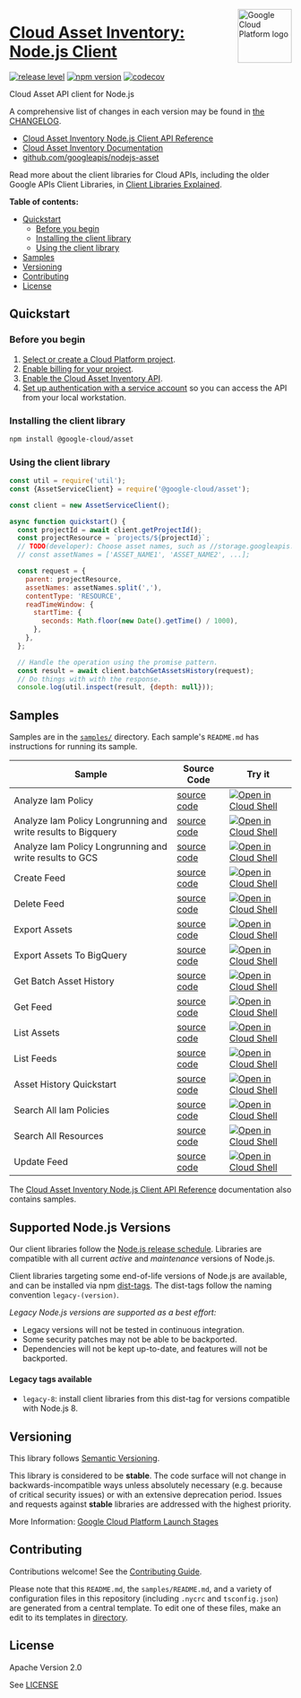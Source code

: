 [//]: # "This README.md file is auto-generated, all changes to this file will be lost."
[//]: # "To regenerate it, use `python -m synthtool`."
<img src="https://avatars2.githubusercontent.com/u/2810941?v=3&s=96" alt="Google Cloud Platform logo" title="Google Cloud Platform" align="right" height="96" width="96"/>

# [Cloud Asset Inventory: Node.js Client](https://github.com/googleapis/nodejs-asset)

[![release level](https://img.shields.io/badge/release%20level-general%20availability%20%28GA%29-brightgreen.svg?style=flat)](https://cloud.google.com/terms/launch-stages)
[![npm version](https://img.shields.io/npm/v/@google-cloud/asset.svg)](https://www.npmjs.org/package/@google-cloud/asset)
[![codecov](https://img.shields.io/codecov/c/github/googleapis/nodejs-asset/main.svg?style=flat)](https://codecov.io/gh/googleapis/nodejs-asset)




Cloud Asset API client for Node.js


A comprehensive list of changes in each version may be found in
[the CHANGELOG](https://github.com/googleapis/nodejs-asset/blob/main/CHANGELOG.md).

* [Cloud Asset Inventory Node.js Client API Reference][client-docs]
* [Cloud Asset Inventory Documentation][product-docs]
* [github.com/googleapis/nodejs-asset](https://github.com/googleapis/nodejs-asset)

Read more about the client libraries for Cloud APIs, including the older
Google APIs Client Libraries, in [Client Libraries Explained][explained].

[explained]: https://cloud.google.com/apis/docs/client-libraries-explained

**Table of contents:**


* [Quickstart](#quickstart)
  * [Before you begin](#before-you-begin)
  * [Installing the client library](#installing-the-client-library)
  * [Using the client library](#using-the-client-library)
* [Samples](#samples)
* [Versioning](#versioning)
* [Contributing](#contributing)
* [License](#license)

## Quickstart

### Before you begin

1.  [Select or create a Cloud Platform project][projects].
1.  [Enable billing for your project][billing].
1.  [Enable the Cloud Asset Inventory API][enable_api].
1.  [Set up authentication with a service account][auth] so you can access the
    API from your local workstation.

### Installing the client library

```bash
npm install @google-cloud/asset
```


### Using the client library

```javascript
const util = require('util');
const {AssetServiceClient} = require('@google-cloud/asset');

const client = new AssetServiceClient();

async function quickstart() {
  const projectId = await client.getProjectId();
  const projectResource = `projects/${projectId}`;
  // TODO(developer): Choose asset names, such as //storage.googleapis.com/[YOUR_BUCKET_NAME].
  // const assetNames = ['ASSET_NAME1', 'ASSET_NAME2', ...];

  const request = {
    parent: projectResource,
    assetNames: assetNames.split(','),
    contentType: 'RESOURCE',
    readTimeWindow: {
      startTime: {
        seconds: Math.floor(new Date().getTime() / 1000),
      },
    },
  };

  // Handle the operation using the promise pattern.
  const result = await client.batchGetAssetsHistory(request);
  // Do things with with the response.
  console.log(util.inspect(result, {depth: null}));

```



## Samples

Samples are in the [`samples/`](https://github.com/googleapis/nodejs-asset/tree/main/samples) directory. Each sample's `README.md` has instructions for running its sample.

| Sample                      | Source Code                       | Try it |
| --------------------------- | --------------------------------- | ------ |
| Analyze Iam Policy | [source code](https://github.com/googleapis/nodejs-asset/blob/main/samples/analyzeIamPolicy.js) | [![Open in Cloud Shell][shell_img]](https://console.cloud.google.com/cloudshell/open?git_repo=https://github.com/googleapis/nodejs-asset&page=editor&open_in_editor=samples/analyzeIamPolicy.js,samples/README.md) |
| Analyze Iam Policy Longrunning and write results to Bigquery | [source code](https://github.com/googleapis/nodejs-asset/blob/main/samples/analyzeIamPolicyLongrunningBigquery.js) | [![Open in Cloud Shell][shell_img]](https://console.cloud.google.com/cloudshell/open?git_repo=https://github.com/googleapis/nodejs-asset&page=editor&open_in_editor=samples/analyzeIamPolicyLongrunningBigquery.js,samples/README.md) |
| Analyze Iam Policy Longrunning and write results to GCS | [source code](https://github.com/googleapis/nodejs-asset/blob/main/samples/analyzeIamPolicyLongrunningGcs.js) | [![Open in Cloud Shell][shell_img]](https://console.cloud.google.com/cloudshell/open?git_repo=https://github.com/googleapis/nodejs-asset&page=editor&open_in_editor=samples/analyzeIamPolicyLongrunningGcs.js,samples/README.md) |
| Create Feed | [source code](https://github.com/googleapis/nodejs-asset/blob/main/samples/createFeed.js) | [![Open in Cloud Shell][shell_img]](https://console.cloud.google.com/cloudshell/open?git_repo=https://github.com/googleapis/nodejs-asset&page=editor&open_in_editor=samples/createFeed.js,samples/README.md) |
| Delete Feed | [source code](https://github.com/googleapis/nodejs-asset/blob/main/samples/deleteFeed.js) | [![Open in Cloud Shell][shell_img]](https://console.cloud.google.com/cloudshell/open?git_repo=https://github.com/googleapis/nodejs-asset&page=editor&open_in_editor=samples/deleteFeed.js,samples/README.md) |
| Export Assets | [source code](https://github.com/googleapis/nodejs-asset/blob/main/samples/exportAssets.js) | [![Open in Cloud Shell][shell_img]](https://console.cloud.google.com/cloudshell/open?git_repo=https://github.com/googleapis/nodejs-asset&page=editor&open_in_editor=samples/exportAssets.js,samples/README.md) |
| Export Assets To BigQuery | [source code](https://github.com/googleapis/nodejs-asset/blob/main/samples/exportAssetsBigquery.js) | [![Open in Cloud Shell][shell_img]](https://console.cloud.google.com/cloudshell/open?git_repo=https://github.com/googleapis/nodejs-asset&page=editor&open_in_editor=samples/exportAssetsBigquery.js,samples/README.md) |
| Get Batch Asset History | [source code](https://github.com/googleapis/nodejs-asset/blob/main/samples/getBatchAssetHistory.js) | [![Open in Cloud Shell][shell_img]](https://console.cloud.google.com/cloudshell/open?git_repo=https://github.com/googleapis/nodejs-asset&page=editor&open_in_editor=samples/getBatchAssetHistory.js,samples/README.md) |
| Get Feed | [source code](https://github.com/googleapis/nodejs-asset/blob/main/samples/getFeed.js) | [![Open in Cloud Shell][shell_img]](https://console.cloud.google.com/cloudshell/open?git_repo=https://github.com/googleapis/nodejs-asset&page=editor&open_in_editor=samples/getFeed.js,samples/README.md) |
| List Assets | [source code](https://github.com/googleapis/nodejs-asset/blob/main/samples/listAssets.js) | [![Open in Cloud Shell][shell_img]](https://console.cloud.google.com/cloudshell/open?git_repo=https://github.com/googleapis/nodejs-asset&page=editor&open_in_editor=samples/listAssets.js,samples/README.md) |
| List Feeds | [source code](https://github.com/googleapis/nodejs-asset/blob/main/samples/listFeeds.js) | [![Open in Cloud Shell][shell_img]](https://console.cloud.google.com/cloudshell/open?git_repo=https://github.com/googleapis/nodejs-asset&page=editor&open_in_editor=samples/listFeeds.js,samples/README.md) |
| Asset History Quickstart | [source code](https://github.com/googleapis/nodejs-asset/blob/main/samples/quickstart.js) | [![Open in Cloud Shell][shell_img]](https://console.cloud.google.com/cloudshell/open?git_repo=https://github.com/googleapis/nodejs-asset&page=editor&open_in_editor=samples/quickstart.js,samples/README.md) |
| Search All Iam Policies | [source code](https://github.com/googleapis/nodejs-asset/blob/main/samples/searchAllIamPolicies.js) | [![Open in Cloud Shell][shell_img]](https://console.cloud.google.com/cloudshell/open?git_repo=https://github.com/googleapis/nodejs-asset&page=editor&open_in_editor=samples/searchAllIamPolicies.js,samples/README.md) |
| Search All Resources | [source code](https://github.com/googleapis/nodejs-asset/blob/main/samples/searchAllResources.js) | [![Open in Cloud Shell][shell_img]](https://console.cloud.google.com/cloudshell/open?git_repo=https://github.com/googleapis/nodejs-asset&page=editor&open_in_editor=samples/searchAllResources.js,samples/README.md) |
| Update Feed | [source code](https://github.com/googleapis/nodejs-asset/blob/main/samples/updateFeed.js) | [![Open in Cloud Shell][shell_img]](https://console.cloud.google.com/cloudshell/open?git_repo=https://github.com/googleapis/nodejs-asset&page=editor&open_in_editor=samples/updateFeed.js,samples/README.md) |



The [Cloud Asset Inventory Node.js Client API Reference][client-docs] documentation
also contains samples.

## Supported Node.js Versions

Our client libraries follow the [Node.js release schedule](https://nodejs.org/en/about/releases/).
Libraries are compatible with all current _active_ and _maintenance_ versions of
Node.js.

Client libraries targeting some end-of-life versions of Node.js are available, and
can be installed via npm [dist-tags](https://docs.npmjs.com/cli/dist-tag).
The dist-tags follow the naming convention `legacy-(version)`.

_Legacy Node.js versions are supported as a best effort:_

* Legacy versions will not be tested in continuous integration.
* Some security patches may not be able to be backported.
* Dependencies will not be kept up-to-date, and features will not be backported.

#### Legacy tags available

* `legacy-8`: install client libraries from this dist-tag for versions
  compatible with Node.js 8.

## Versioning

This library follows [Semantic Versioning](http://semver.org/).



This library is considered to be **stable**. The code surface will not change in backwards-incompatible ways
unless absolutely necessary (e.g. because of critical security issues) or with
an extensive deprecation period. Issues and requests against **stable** libraries
are addressed with the highest priority.






More Information: [Google Cloud Platform Launch Stages][launch_stages]

[launch_stages]: https://cloud.google.com/terms/launch-stages

## Contributing

Contributions welcome! See the [Contributing Guide](https://github.com/googleapis/nodejs-asset/blob/main/CONTRIBUTING.md).

Please note that this `README.md`, the `samples/README.md`,
and a variety of configuration files in this repository (including `.nycrc` and `tsconfig.json`)
are generated from a central template. To edit one of these files, make an edit
to its templates in
[directory](https://github.com/googleapis/synthtool).

## License

Apache Version 2.0

See [LICENSE](https://github.com/googleapis/nodejs-asset/blob/main/LICENSE)

[client-docs]: https://cloud.google.com/nodejs/docs/reference/asset/latest
[product-docs]: https://cloud.google.com/resource-manager/docs/cloud-asset-inventory/overview
[shell_img]: https://gstatic.com/cloudssh/images/open-btn.png
[projects]: https://console.cloud.google.com/project
[billing]: https://support.google.com/cloud/answer/6293499#enable-billing
[enable_api]: https://console.cloud.google.com/flows/enableapi?apiid=cloudasset.googleapis.com
[auth]: https://cloud.google.com/docs/authentication/getting-started

